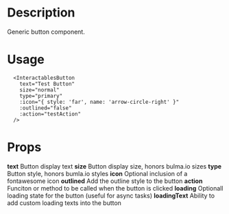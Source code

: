 # Description
Generic button component.

# Usage
```vue
  <InteractablesButton
    text="Test Button"
    size="normal"
    type="primary"
    :icon="{ style: 'far', name: 'arrow-circle-right' }"
    :outlined="false"
    :action="testAction"
  />
```

# Props

**text** Button display text
**size** Button display size, honors bulma.io sizes
**type** Button style, honors bumla.io styles
**icon** Optional inclusion of a fontawesome icon
**outlined** Add the outline style to the button
**action** Funciton or method to be called when the button is clicked
**loading** Optionall loading state for the button (useful for async tasks)
**loadingText** Ability to add custom loading texts into the button